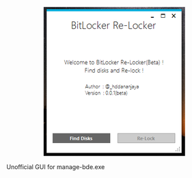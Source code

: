 <div style="text-align:center" align="center"><img src ="https://github.com/I2NhbmloZWxweW91/BitLocker-Re-Locker/blob/master/img/Relocker%20SS.PNG" /></div>

Unofficial GUI for manage-bde.exe
